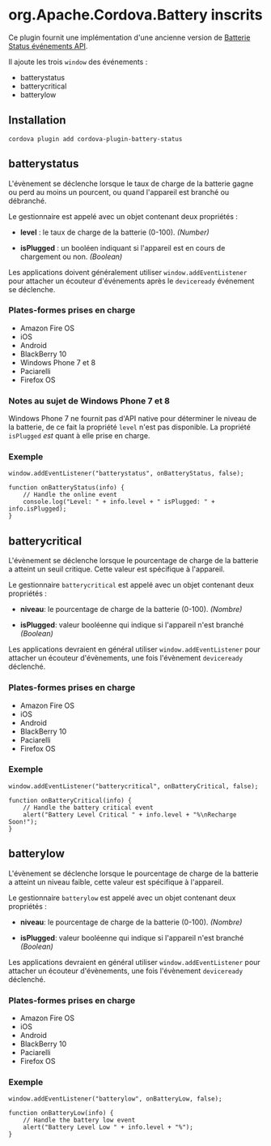 <!---
    Licensed to the Apache Software Foundation (ASF) under one
    or more contributor license agreements.  See the NOTICE file
    distributed with this work for additional information
    regarding copyright ownership.  The ASF licenses this file
    to you under the Apache License, Version 2.0 (the
    "License"); you may not use this file except in compliance
    with the License.  You may obtain a copy of the License at

      http://www.apache.org/licenses/LICENSE-2.0

    Unless required by applicable law or agreed to in writing,
    software distributed under the License is distributed on an
    "AS IS" BASIS, WITHOUT WARRANTIES OR CONDITIONS OF ANY
    KIND, either express or implied.  See the License for the
    specific language governing permissions and limitations
    under the License.
-->

# org.Apache.Cordova.Battery inscrits

Ce plugin fournit une implémentation d'une ancienne version de [Batterie Status événements API][1].

[1]: http://www.w3.org/TR/2011/WD-battery-status-20110915/

Il ajoute les trois `window` des événements :

* batterystatus
* batterycritical
* batterylow

## Installation

    cordova plugin add cordova-plugin-battery-status

## batterystatus

L'évènement se déclenche lorsque le taux de charge de la batterie gagne ou perd au moins un pourcent, ou quand
l'appareil est branché ou débranché.

Le gestionnaire est appelé avec un objet contenant deux propriétés :

* **level** : le taux de charge de la batterie (0-100). *(Number)*

* **isPlugged** : un booléen indiquant si l'appareil est en cours de chargement ou non. *(Boolean)*

Les applications doivent généralement utiliser `window.addEventListener` pour attacher un écouteur d'événements après
le `deviceready` événement se déclenche.

### Plates-formes prises en charge

* Amazon Fire OS
* iOS
* Android
* BlackBerry 10
* Windows Phone 7 et 8
* Paciarelli
* Firefox OS

### Notes au sujet de Windows Phone 7 et 8

Windows Phone 7 ne fournit pas d'API native pour déterminer le niveau de la batterie, de ce fait la propriété `level`
n'est pas disponible. La propriété `isPlugged` *est* quant à elle prise en charge.

### Exemple

    window.addEventListener("batterystatus", onBatteryStatus, false);
    
    function onBatteryStatus(info) {
        // Handle the online event
        console.log("Level: " + info.level + " isPlugged: " + info.isPlugged);
    }

## batterycritical

L'évènement se déclenche lorsque le pourcentage de charge de la batterie a atteint un seuil critique. Cette valeur est
spécifique à l'appareil.

Le gestionnaire `batterycritical` est appelé avec un objet contenant deux propriétés :

* **niveau**: le pourcentage de charge de la batterie (0-100). *(Nombre)*

* **isPlugged**: valeur booléenne qui indique si l'appareil n'est branché *(Boolean)*

Les applications devraient en général utiliser `window.addEventListener` pour attacher un écouteur d'évènements, une
fois l'évènement `deviceready` déclenché.

### Plates-formes prises en charge

* Amazon Fire OS
* iOS
* Android
* BlackBerry 10
* Paciarelli
* Firefox OS

### Exemple

    window.addEventListener("batterycritical", onBatteryCritical, false);
    
    function onBatteryCritical(info) {
        // Handle the battery critical event
        alert("Battery Level Critical " + info.level + "%\nRecharge Soon!");
    }

## batterylow

L'évènement se déclenche lorsque le pourcentage de charge de la batterie a atteint un niveau faible, cette valeur est
spécifique à l'appareil.

Le gestionnaire `batterylow` est appelé avec un objet contenant deux propriétés :

* **niveau**: le pourcentage de charge de la batterie (0-100). *(Nombre)*

* **isPlugged**: valeur booléenne qui indique si l'appareil n'est branché *(Boolean)*

Les applications devraient en général utiliser `window.addEventListener` pour attacher un écouteur d'évènements, une
fois l'évènement `deviceready` déclenché.

### Plates-formes prises en charge

* Amazon Fire OS
* iOS
* Android
* BlackBerry 10
* Paciarelli
* Firefox OS

### Exemple

    window.addEventListener("batterylow", onBatteryLow, false);
    
    function onBatteryLow(info) {
        // Handle the battery low event
        alert("Battery Level Low " + info.level + "%");
    }
